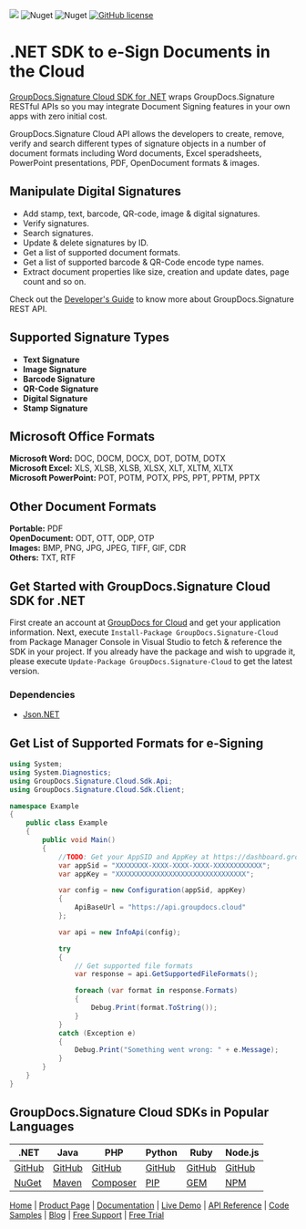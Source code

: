 ![](https://img.shields.io/badge/api-v2.0-lightgrey) ![Nuget](https://img.shields.io/nuget/v/GroupDocs.Signature-Cloud) ![Nuget](https://img.shields.io/nuget/dt/GroupDocs.Signature-Cloud) [![GitHub license](https://img.shields.io/github/license/groupdocs-signature-cloud/groupdocs-signature-cloud-dotnet)](https://github.com/groupdocs-signature-cloud/groupdocs-signature-cloud-dotnet/blob/master/LICENSE) 

# .NET SDK to e-Sign Documents in the Cloud

[GroupDocs.Signature Cloud SDK for .NET](https://products.groupdocs.cloud/signature/net) wraps GroupDocs.Signature RESTful APIs so you may integrate Document Signing features in your own apps with zero initial cost.

GroupDocs.Signature Cloud API allows the developers to create, remove, verify and search different types of signature objects in a number of document formats including Word documents, Excel speradsheets, PowerPoint presentations, PDF, OpenDocument formats & images.

## Manipulate Digital Signatures

- Add stamp, text, barcode, QR-code, image & digital signatures.
- Verify signatures.
- Search signatures.
- Update & delete signatures by ID.
- Get a list of supported document formats.
- Get a list of supported barcode & QR-Code encode type names.
- Extract document properties like  size, creation and update dates, page count and so on.

Check out the [Developer's Guide](https://docs.groupdocs.cloud/signature/developer-guide/) to know more about GroupDocs.Signature REST API.

## Supported Signature Types

- **Text Signature** 
- **Image Signature** 
- **Barcode Signature** 
- **QR-Code Signature**
- **Digital Signature** 
- **Stamp Signature**

## Microsoft Office Formats

**Microsoft Word:** DOC, DOCM, DOCX, DOT, DOTM, DOTX\
**Microsoft Excel:** XLS, XLSB, XLSB, XLSX, XLT, XLTM, XLTX\
**Microsoft PowerPoint:** POT, POTM, POTX, PPS, PPT, PPTM, PPTX

## Other Document Formats

**Portable:** PDF\
**OpenDocument:** ODT, OTT, ODP, OTP\
**Images:** BMP, PNG, JPG, JPEG, TIFF, GIF, CDR\
**Others:** TXT, RTF

## Get Started with GroupDocs.Signature Cloud SDK for .NET

First create an account at [GroupDocs for Cloud](https://dashboard.groupdocs.cloud/) and get your application information. Next,  execute `Install-Package GroupDocs.Signature-Cloud` from Package Manager Console in Visual Studio to fetch & reference the SDK in your project. If you already have the package and wish to upgrade it, please execute `Update-Package GroupDocs.Signature-Cloud` to get the latest version.

### Dependencies

- [Json.NET](https://www.nuget.org/packages/Newtonsoft.Json)

## Get List of Supported Formats for e-Signing

```csharp
using System;
using System.Diagnostics;
using GroupDocs.Signature.Cloud.Sdk.Api;
using GroupDocs.Signature.Cloud.Sdk.Client;

namespace Example
{
    public class Example
    {
        public void Main()
        {
            //TODO: Get your AppSID and AppKey at https://dashboard.groupdocs.cloud (free registration is required).
            var appSid = "XXXXXXXX-XXXX-XXXX-XXXX-XXXXXXXXXXXX";
            var appKey = "XXXXXXXXXXXXXXXXXXXXXXXXXXXXXXXX";

            var config = new Configuration(appSid, appKey)
            {
                ApiBaseUrl = "https://api.groupdocs.cloud"
            };

            var api = new InfoApi(config);

            try
            {
                // Get supported file formats
                var response = api.GetSupportedFileFormats();

                foreach (var format in response.Formats)
                {
                    Debug.Print(format.ToString());
                }
            }
            catch (Exception e)
            {
                Debug.Print("Something went wrong: " + e.Message);
            }
        }
    }
}
```

## GroupDocs.Signature Cloud SDKs in Popular Languages

| .NET | Java | PHP | Python | Ruby | Node.js |
|---|---|---|---|---|---|
| [GitHub](https://github.com/groupdocs-signature-cloud/groupdocs-signature-cloud-dotnet) | [GitHub](https://github.com/groupdocs-signature-cloud/groupdocs-signature-cloud-java) | [GitHub](https://github.com/groupdocs-signature-cloud/groupdocs-signature-cloud-php) | [GitHub](https://github.com/groupdocs-signature-cloud/groupdocs-signature-cloud-python) | [GitHub](https://github.com/groupdocs-signature-cloud/groupdocs-signature-cloud-ruby)  | [GitHub](https://github.com/groupdocs-signature-cloud/groupdocs-signature-cloud-node) |
| [NuGet](https://www.nuget.org/packages/GroupDocs.Signature-Cloud/) | [Maven](https://repository.groupdocs.cloud/webapp/#/artifacts/browse/tree/General/repo/com/groupdocs/groupdocs-signature-cloud) | [Composer](https://packagist.org/packages/groupdocscloud/groupdocs-signature-cloud) | [PIP](https://pypi.org/project/groupdocs-signature-cloud/) | [GEM](https://rubygems.org/gems/groupdocs_signature_cloud)  | [NPM](https://www.npmjs.com/package/groupdocs-signature-cloud) | 

[Home](https://www.groupdocs.cloud/) | [Product Page](https://products.groupdocs.cloud/signature/net) | [Documentation](https://docs.groupdocs.cloud/signature/) | [Live Demo](https://products.groupdocs.app/signature/total) | [API Reference](https://apireference.groupdocs.cloud/signature/) | [Code Samples](https://github.com/groupdocs-signature-cloud/groupdocs-signature-cloud-dotnet-samples) | [Blog](https://blog.groupdocs.cloud/category/signature/) | [Free Support](https://forum.groupdocs.cloud/c/signature) | [Free Trial](https://dashboard.groupdocs.cloud)
